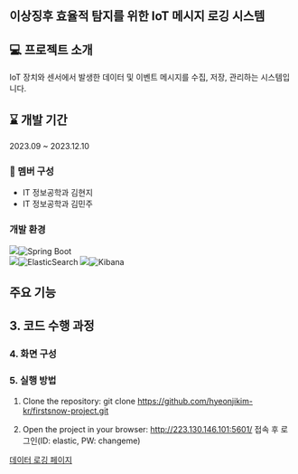 ## 이상징후 효율적 탐지를 위한 IoT 메시지 로깅 시스템  

  
## 💻 프로젝트 소개
IoT 장치와 센서에서 발생한 데이터 및 이벤트 메시지를 수집, 저장, 관리하는 시스템입니다.
<br>

## ⌛️ 개발 기간
2023.09 ~ 2023.12.10 

### 👭 멤버 구성
- IT 정보공학과 김현지
- IT 정보공학과 김민주  

### 개발 환경
<img src="https://img.shields.io/badge/Framework-%23121011?style=for-the-badge">![Spring Boot](https://img.shields.io/badge/springboot-%6DB33F.svg?style=for-the-badge&logo=springboot&logoColor=white)  
<img src="https://img.shields.io/badge/Flatform%23121011?style=for-the-badge">![ElasticSearch](https://img.shields.io/badge/-ElasticSearch-005571?style=for-the-badge&logo=elasticsearch)
<img src="https://img.shields.io/badge/Framework-%23121011?style=for-the-badge">![Kibana](https://img.shields.io/badge/-Kibana-005571?style=for-the-badge&logo=kibana)


##  주요 기능



## 3. 코드 수행 과정


### 4. 화면 구성



### 5. 실행 방법
1. Clone the repository:
git clone https://github.com/hyeonjikim-kr/firstsnow-project.git

2. Open the project in your browser:
http://223.130.146.101:5601/ 접속 후 로그인(ID: elastic, PW: changeme)


[데이터 로깅 페이지]()
